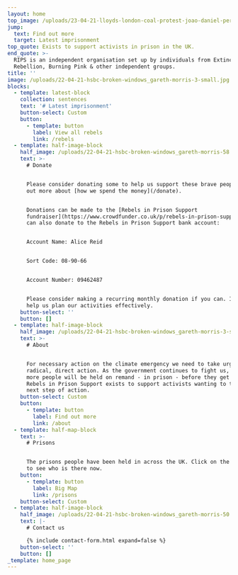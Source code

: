 ```yaml
---
layout: home
top_image: /uploads/23-04-21-lloyds-london-coal-protest-joao-daniel-pereira-dsf7919.jpg
jump:
  text: Find out more
  target: Latest imprisonment
top_quote: Exists to support activists in prison in the UK.
end_quote: >-
  RIPS is an independent organisation set up by individuals from Extinction
  Rebellion, Burning Pink & other independent groups.
title: ''
image: /uploads/22-04-21-hsbc-broken-windows_gareth-morris-3-small.jpg
blocks:
  - template: latest-block
    collection: sentences
    text: '# Latest imprisonment'
    button-select: Custom
    button:
      - template: button
        label: View all rebels
        link: /rebels
  - template: half-image-block
    half_image: /uploads/22-04-21-hsbc-broken-windows_gareth-morris-58.jpg
    text: >-
      # Donate


      Please consider donating some to help us support these brave people. Find
      out more about [how we spend the money](/donate).


      Donations can be made to the [Rebels in Prison Support
      fundraiser](https://www.crowdfunder.co.uk/p/rebels-in-prison-support). You
      can also donate to the Rebels in Prison Support bank account:


      Account Name: Alice Reid


      Sort Code: 08-90-66


      Account Number: 09462487


      Please consider making a recurring monthly donation if you can. It will
      help us plan our activities effectively.
    button-select: ''
    button: []
  - template: half-image-block
    half_image: /uploads/22-04-21-hsbc-broken-windows_gareth-morris-3-small.jpg
    text: >-
      # About


      For necessary action on the climate emergency we need to take urgent,
      radical, direct action. As the government continues to fight us, more and
      more people will be held on remand - in prison - before they get a trial.
      Rebels in Prison Support exists to support activists wanting to take that
      next step of action.
    button-select: Custom
    button:
      - template: button
        label: Find out more
        link: /about
  - template: half-map-block
    text: >-
      # Prisons


      The prisons people have been held in across the UK. Click on the markers
      to see who is there now.
    button:
      - template: button
        label: Big Map
        link: /prisons
    button-select: Custom
  - template: half-image-block
    half_image: /uploads/22-04-21-hsbc-broken-windows_gareth-morris-50.jpg
    text: |-
      # Contact us

      {% include contact-form.html expand=false %}
    button-select: ''
    button: []
_template: home_page
---
```



